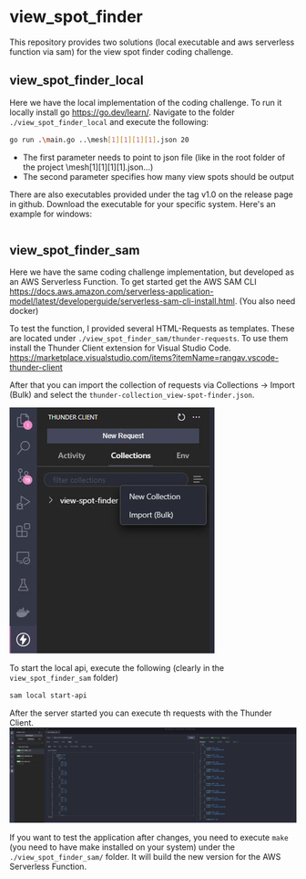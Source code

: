 # view_spot_finder
 
This repository provides two solutions (local executable and aws serverless function via sam) for the view spot finder coding challenge. 

## view_spot_finder_local

Here we have the local implementation of the coding challenge. To run it locally install go https://go.dev/learn/.
Navigate to the folder `./view_spot_finder_local` and execute the following:

```bash
go run .\main.go ..\mesh[1][1][1][1].json 20
```

* The first parameter needs to point to json file (like in the root folder of the project \mesh[1][1][1][1].json...)
* The second parameter specifies how many view spots should be output

There are also executables provided under the tag v1.0 on the release page in github. Download the executable for your specific system.
Here's an example for windows:
```bash

```

## view_spot_finder_sam

Here we have the same coding challenge implementation, but developed as an AWS Serverless Function. To get started get the AWS SAM CLI https://docs.aws.amazon.com/serverless-application-model/latest/developerguide/serverless-sam-cli-install.html. (You also need docker)

To test the function, I provided several HTML-Requests as templates. These are located under `./view_spot_finder_sam/thunder-requests`. To use them install the Thunder Client extension for Visual Studio Code. https://marketplace.visualstudio.com/items?itemName=rangav.vscode-thunder-client

After that you can import the collection of requests via Collections -> Import (Bulk) and select the `thunder-collection_view-spot-finder.json`.

![](./pictures/thunder_client_import.JPG)

To start the local api, execute the following (clearly in the `view_spot_finder_sam` folder)
```bash
sam local start-api
```

After the server started you can execute th requests with the Thunder Client. 
![](./pictures/thunder_client_request_example.JPG)

If you want to test the application after changes, you need to execute `make` (you need to have make installed on your system) under the `./view_spot_finder_sam/` folder. It will build the new version for the AWS Serverless Function.